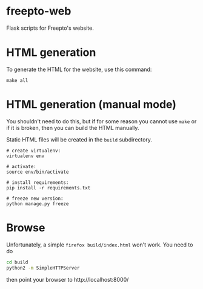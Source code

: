 freepto-web
===========

Flask scripts for Freepto's website.

HTML generation
===============

To generate the HTML for the website, use this command:

    make all

HTML generation (manual mode)
=============================
You shouldn't need to do this, but if for some reason you cannot use `make` or if it is broken, then you can build the HTML manually.

Static HTML files will be created in the `build` subdirectory.

    # create virtualenv:
    virtualenv env
    
    # activate:
    source env/bin/activate
    
    # install requirements:
    pip install -r requirements.txt
    
    # freeze new version:
    python manage.py freeze

Browse
======

Unfortunately, a simple `firefox build/index.html` won't work.
You need to do

```sh
cd build
python2 -m SimpleHTTPServer
```

then point your browser to http://localhost:8000/
